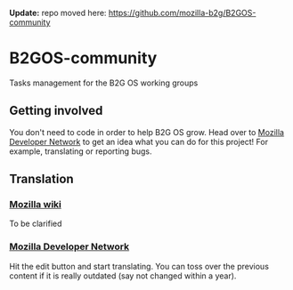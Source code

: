 **Update:** repo moved here: https://github.com/mozilla-b2g/B2GOS-community

# B2GOS-community
Tasks management for the B2G OS working groups

## Getting involved

You don't need to code in order to help B2G OS grow.
Head over to [Mozilla Developer Network](https://developer.mozilla.org/en-US/docs/Mozilla/B2G_OS) to get an idea what you can do for this project!
For example, translating or reporting bugs.

## Translation

### [Mozilla wiki](https://wiki.mozilla.org/B2G)

To be clarified

### [Mozilla Developer Network](https://developer.mozilla.org/en-US/docs/Mozilla/B2G_OS)

Hit the edit button and start translating. You can toss over the previous content if it is really outdated (say not changed within a year).
